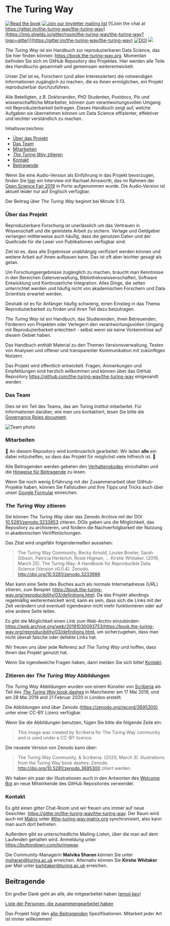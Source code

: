 # The Turing Way

[![Read the book](https://img.shields.io/badge/read-the%20book-blue.svg)](https://book.the-turing-way.org)
[![Join our tinyletter mailing list](https://img.shields.io/badge/receive-our%20newsletter%20❤%EF%B8%8F-blueviolet.svg)](https://buttondown.com/turingway)
[![Join the chat at https://gitter.im/the-turing-way/the-turing-way](https://img.shields.io/gitter/room/the-turing-way/the-turing-way?logo=gitter)](https://gitter.im/the-turing-way/the-turing-way)
[![DOI](https://zenodo.org/badge/DOI/10.5281/zenodo.3233853.svg)](https://doi.org/10.5281/zenodo.3233853)
[![](https://img.shields.io/static/v1?label=TuringWay&message=I%20want%20to%20contribute!&color=yellow&logo=data%3Aimage%2Fpng%3Bbase64%2CiVBORw0KGgoAAAANSUhEUgAAABAAAAAQCAYAAAAf8%2F9hAAACYklEQVQ4jXXTy09TQRTH8f5VPhI1xoVxYURNAFcmRleaGDdGXQlKAYkLUARNfICoScGKpTyE3t5bkKD2AUQepUXB0gcgLTalD9rema8LKRVrT3I2k%2Fl95kwyY6BMfQiFqHaoVDlUBoJBZJl9hn8XRsIhqh0abd55tnWdrBA8WfBSpakMhUqhXUCJhKl2aLR65%2FEtLeGc%2BYoy5aHf46bX7cThctK%2BAw2HQkVAW41wzqHRMjNNRteR%2BQzGjg5udZtQ47FiO50gdLZ1nVbvPNUOFSUSxnB4sJ%2F0TjCTTjHk%2BoJl%2BRtqPEaL6zMH79Rw0dyDVVURqRgyn0EkN8jkshwZGsBQodgQyQ2kyDPsce859drjdqLRKE0D%2FZhHR5F6DpHc2B3%2FjF3BcFqxARIpBXXmt9ii67vAYDhIr8fNx0UfE3OzzC0sIHIpxNYqSPEHqFBsiFQMkU3h8vs5%2FvABTeNje6BCj%2FxcwzLlIZHYROq5v4EoIr2JyCbJ57Kobjd3u7o41v4I68pyCfTGrhSvUKHYAJD5bcTWGjKbJJdO4A8E6JyexP4rWgK8Vkb2AjK7hcxnmZybxfF9kff%2BhZJQofvXwhg7O4vAfU2l79ME79xOrjY3c9ZYVzZs8nvZf6%2BRQCRCTgiODg1iCK6vc6WtjZM1tzlRW8sNa99%2Fx64fH%2BNAQz0un49nfh%2BVmspAcKX4lKWUbMbjXOg2cf3Vy%2BLIoRWqekxc7nhB6%2FQ0lZqKJRBAyjKfKZFIcKixgVPPn3LTamFfUyPne7qp1Oz0Bn4g5d7vVAIUamJ2FqPZzCW7gvlHabBQvwE2XnlAiFRrOwAAAABJRU5ErkJggg%3D%3D)](https://github.com/the-turing-way/the-turing-way/blob/main/CONTRIBUTING.md)

_The Turing Way_  ist ein Handbuch zur reproduzierbaren Data Science, das Sie hier finden können: <https://book.the-turing-way.org>.
Momentan befinden Sie sich im GitHub Repository des Projektes. Hier werden
alle Teile des Handbuchs gesammelt und gemeinsam weiterentwickelt.

Unser Ziel ist es, Forschern (und allen Interessierten) die notwendigen Informationen zugänglich zu machen, die es ihnen ermöglichen, ein Projekt reproduzierbar durchzuführen.

Alle Beteiligten, z.B. Doktoranden, PhD Studenten, Postdocs, PIs und wissenschaftliche Mitarbeiter, können zum verantwortungsvollen Umgang mit Reproduzierbarkeit beitragen. Dieses Handbuch zeigt auf, welche Aufgaben sie übernehmen können um Data Science effizienter, effektiver und leichter verständlich zu machen.

Inhaltsverzeichnis:

- [Über das Projekt](#über-das-projekt)
- [Das Team](#das-team)
- [Mitarbeiten](#mitarbeiten)
- [_The Turing Way_ zitieren](#the-turing-way-zitieren)
- [Kontakt](#kontakt)
- [Beitragende](#beitragende)

Wenn Sie eine Audio-Version als Einführung in das Projekt bevorzugen, finden
Sie [hier](https://orionopenscience.podbean.com/e/the-fair-is-in-town-figshare-the-turing-way-and-open-science-quest-at-the-osfair2019/) ein Interview mit Rachael Ainsworth, das im Rahmen der [Open Science Fair 2019](https://www.opensciencefair.eu/) in Porto aufgenommen wurde. Die Audio-Version ist aktuell leider nur auf Englisch verfügbar.

Der Beitrag über _The Turing Way_ beginnt bei Minute 5:13.

### Über das Projekt

Reproduzierbare Forschung ist unerlässlich um das Vertrauen in Wissenschaft
und die geleistete Arbeit zu sichern.
Verlage und Geldgeber verlangen mittlerweise auch häufig, dass die genutzen
Daten und der Quellcode für die Leser von Publikationen verfügbar sind.

Ziel ist es, dass alle Ergebnisse unabhängig verifiziert werden können
und weitere Arbeit auf ihnen aufbauen kann.
Das ist oft aber leichter gesagt als getan.

Um Forschungsergebnisse zugänglich zu machen, braucht man Kenntnisse in den Bereichen Datenverwaltung, Bibliothekswissenschaften, Software Entwicklung und Kontinuierliche Integration. Alles Dinge, die selten unterrichtet werden und häufig
nicht von akademischen Forschern und Data Scientists erwartet werden.

Deshalb ist es für Anfänger
häufig schwierig, einen Einstieg in das Thema Reproduzierbarkeit zu finden und ihren Teil dazu beizutragen.

*The Turing Way* ist ein Handbuch, das Studierenden, ihren Betreuenden,
Förderern von Projekten oder Verlegern den verantwortungsvollen Umgang mit Reproduzierbarkeit erleichtert - selbst wenn sie keine Vorkenntnise auf diesem Gebiet haben.

Das Handbuch enthält Material zu den Themen Versionsverwaltung, Testen von Analysen und offener und transparenter Kommunikation mit zukünftigen Nutzern.

Das Projekt wird öffentlich entwickelt. Fragen, Anmerkungen und Empfehlungen
sind herzlich willkommen und können über das GitHub Repository <https://github.com/the-turing-way/the-turing-way> eingesandt werden.

### Das Team

Dies ist ein Teil des Teams, das am Turing Institut mitarbeitet.
Für Informationen darüber, wie man uns kontaktiert, lesen Sie bitte die [Governance Roles document](../GOVERNANCE_ROLES.md).

![Team photo](book/figures/TuringWayTeam.jpg)

### Mitarbeiten

:construction: An diesem Repository wird kontinuierlich gearbeitet. Wir laden **alle** ein dabei mitzuhelfen, so dass das Projekt für möglichst viele hilfreich ist.
:construction:

Alle Beitragenden werden gebeten den [Verhaltenskodex](CODE_OF_CONDUCT.md) einzuhalten und die [Hinweise für Beitragende](CONTRIBUTING.md) zu lesen.

Wenn Sie noch wenig Erfahrung mit der Zusammenarbeit über GitHub-Projekte haben, können Sie Fallstudien und Ihre Tipps und Tricks auch über unser [Google Formular](https://goo.gl/forms/akFqZEIy2kxAjfZW2) einreichen.

### _The Turing Way_ zitieren

Sie können _The Turing Way_ über das Zenodo Archive mit der DOI
[10.5281/zenodo.3233853](https://doi.org/10.5281/zenodo.3233853) zitieren.
DOIs geben uns die Möglichkeit, das Repository zu archivieren, und fördern die
Nachverfolgbarkeit der Nutzung in akademischen Veröffenlichungen.

Das Zitat wird ungefähr folgendermaßen aussehen:

> The Turing Way Community, Becky Arnold, Louise Bowler, Sarah Gibson, Patricia Herterich, Rosie Higman, … Kirstie Whitaker. (2019, March 25). The Turing Way: A Handbook for Reproducible Data Science (Version v0.0.4). Zenodo. <http://doi.org/10.5281/zenodo.3233986>

Man kann eine Seite des Buches auch als normale Internetadresse (URL) zitieren, zum Beispiel: <https://book.the-turing-way.org/reproducibility/03/definitions.html>. Da das Projekt allerdings regelmäßig weiterentwickelt wird, kann es sein, dass sich die Links mit der Zeit verändern und eventuell irgendwann nicht mehr funktionieren oder auf eine andere Seite leiten.

Es gibt die Möglichkeit einen Link zum Web-Archiv einzubinden: <https://web.archive.org/web/20191030093753/https://book.the-turing-way.org/reproducibility/03/definitions.html>, um sicherzugehen, dass man nicht überall falsche oder defekte Links hat.

Wir freuen uns über jede Referenz auf _The Turing Way_ und hoffen, dass Ihnen
das Projekt genutzt hat.

Wenn Sie irgendwelche Fragen haben, dann melden Sie sich bitte! [Kontakt](#kontakt).

### Zitieren der _The Turing Way_ Abbildungen

_The Turing Way_ Abbildungen wurden von einem Künstler von [Scriberia](https://www.scriberia.co.uk/) als Teil des [_The Turing Way_ book dashes](https://github.com/the-turing-way/the-turing-way/tree/main/workshops/book-dash) in Manchester am 17 Mai 2019, und am 28 Mai 2019 and 21 Februar 2020 in London erstellt.

Die Abbildungen sind über Zenodo ([https://zenodo.org/record/3695300)](https://zenodo.org/record/3695300) unter einer CC-BY Lizenz verfügbar.

Wenn Sie die Abbildungen benutzen, fügen Sie bitte die folgende Zeile ein:
> This image was created by Scriberia for The Turing Way community and is used under a CC-BY licence.

Die neueste Version von Zenodo kann über:
> The Turing Way Community, & Scriberia. (2020, March 3). Illustrations from the Turing Way book dashes. Zenodo. http://doi.org/10.5281/zenodo.3695300
zitiert werden.

Wir haben ein paar der Illustrationen auch in den Antworten des [Welcome Bot](https://github.com/apps/welcome) an neue Mitwirkende des GitHub Repositories verwendet.

### Kontakt

Es gibt einen gitter Chat-Room und wir freuen uns immer auf neue Gesichter. <https://gitter.im/the-turing-way/the-turing-way>.
Der Raum wird auch mit [Matrix](https://matrix.org) unter [#the-turing-way:matrix.org](https://riot.im/app/#/room/#the-turing-way:matrix.org) synchronisiert, also kann man auch dort beitreten.

Außerdem gibt es unterschiedliche Mailing-Listen, über die man auf dem
Laufenden gehalten wird.
Anmeldung unter <https://buttondown.com/turingway>.

Die Community-Managerin **Malvika Sharan** können Sie unter [msharan@turing.ac.uk](mailto:msharan@turing.ac.uk) erreichen.
Alternativ können Sie **Kirstie Whitaker** per Mail unter [kwhitaker@turing.ac.uk](mailto:kwhitaker@turing.ac.uk) erreichen.

## Beitragende

Ein großer Dank geht an alle, die mitgearbeitet haben ([emoji key](https://allcontributors.org/docs/en/emoji-key))

[Liste der Personen, die zusammengearbeitet haben](https://github.com/the-turing-way/the-turing-way#contributors)

Das Projekt folgt den [alle-Beitragenden](https://github.com/all-contributors/all-contributors) Spezifikationen.
Mitarbeit jeder Art ist immer willkommen!
